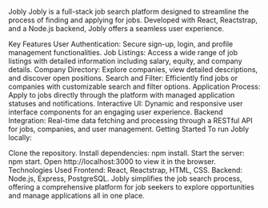 Jobly
Jobly is a full-stack job search platform designed to streamline the process of finding and applying for jobs. Developed with React, Reactstrap, and a Node.js backend, Jobly offers a seamless user experience.

Key Features
User Authentication: Secure sign-up, login, and profile management functionalities.
Job Listings: Access a wide range of job listings with detailed information including salary, equity, and company details.
Company Directory: Explore companies, view detailed descriptions, and discover open positions.
Search and Filter: Efficiently find jobs or companies with customizable search and filter options.
Application Process: Apply to jobs directly through the platform with managed application statuses and notifications.
Interactive UI: Dynamic and responsive user interface components for an engaging user experience.
Backend Integration: Real-time data fetching and processing through a RESTful API for jobs, companies, and user management.
Getting Started
To run Jobly locally:

Clone the repository.
Install dependencies: npm install.
Start the server: npm start.
Open http://localhost:3000 to view it in the browser.
Technologies Used
Frontend: React, Reactstrap, HTML, CSS.
Backend: Node.js, Express, PostgreSQL.
Jobly simplifies the job search process, offering a comprehensive platform for job seekers to explore opportunities and manage applications all in one place.

